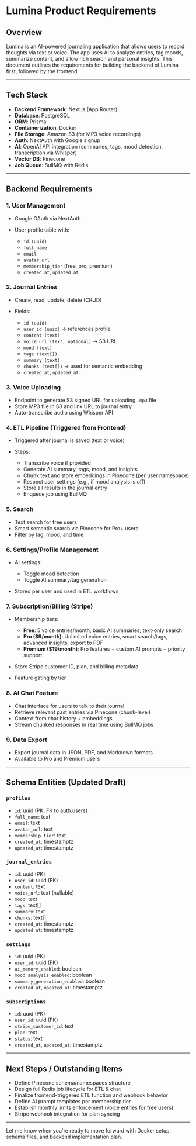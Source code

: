 # Lumina Product Requirements

## Overview

Lumina is an AI-powered journaling application that allows users to record thoughts via text or voice. The app uses AI to analyze entries, tag moods, summarize content, and allow rich search and personal insights. This document outlines the requirements for building the backend of Lumina first, followed by the frontend.

---

## Tech Stack

- **Backend Framework**: Next.js (App Router)
- **Database**: PostgreSQL
- **ORM**: Prisma
- **Containerization**: Docker
- **File Storage**: Amazon S3 (for MP3 voice recordings)
- **Auth**: NextAuth with Google signup
- **AI**: OpenAI API integration (summaries, tags, mood detection, transcription via Whisper)
- **Vector DB**: Pinecone
- **Job Queue**: BullMQ with Redis

---

## Backend Requirements

### 1. **User Management**

- Google OAuth via NextAuth
- User profile table with:

  - `id (uuid)`
  - `full_name`
  - `email`
  - `avatar_url`
  - `membership_tier` (free, pro, premium)
  - `created_at`, `updated_at`

### 2. **Journal Entries**

- Create, read, update, delete (CRUD)
- Fields:

  - `id (uuid)`
  - `user_id (uuid)` → references profile
  - `content (text)`
  - `voice_url (text, optional)` → S3 URL
  - `mood (text)`
  - `tags (text[])`
  - `summary (text)`
  - `chunks (text[])` → used for semantic embedding
  - `created_at`, `updated_at`

### 3. **Voice Uploading**

- Endpoint to generate S3 signed URL for uploading `.mp3` file
- Store MP3 file in S3 and link URL to journal entry
- Auto-transcribe audio using Whisper API

### 4. **ETL Pipeline (Triggered from Frontend)**

- Triggered after journal is saved (text or voice)
- Steps:

  - Transcribe voice if provided
  - Generate AI summary, tags, mood, and insights
  - Chunk text and store embeddings in Pinecone (per user namespace)
  - Respect user settings (e.g., if mood analysis is off)
  - Store all results in the journal entry
  - Enqueue job using BullMQ

### 5. **Search**

- Text search for free users
- Smart semantic search via Pinecone for Pro+ users
- Filter by tag, mood, and time

### 6. **Settings/Profile Management**

- AI settings:

  - Toggle mood detection
  - Toggle AI summary/tag generation

- Stored per user and used in ETL workflows

### 7. **Subscription/Billing (Stripe)**

- Membership tiers:

  - **Free**: 5 voice entries/month, basic AI summaries, text-only search
  - **Pro (\$9/month)**: Unlimited voice entries, smart search/tags, advanced insights, export to PDF
  - **Premium (\$19/month)**: Pro features + custom AI prompts + priority support

- Store Stripe customer ID, plan, and billing metadata
- Feature gating by tier

### 8. **AI Chat Feature**

- Chat interface for users to talk to their journal
- Retrieve relevant past entries via Pinecone (chunk-level)
- Context from chat history + embeddings
- Stream chunked responses in real time using BullMQ jobs

### 9. **Data Export**

- Export journal data in JSON, PDF, and Markdown formats
- Available to Pro and Premium users

---

## Schema Entities (Updated Draft)

### `profiles`

- `id`: uuid (PK, FK to auth.users)
- `full_name`: text
- `email`: text
- `avatar_url`: text
- `membership_tier`: text
- `created_at`: timestamptz
- `updated_at`: timestamptz

### `journal_entries`

- `id`: uuid (PK)
- `user_id`: uuid (FK)
- `content`: text
- `voice_url`: text (nullable)
- `mood`: text
- `tags`: text\[]
- `summary`: text
- `chunks`: text\[]
- `created_at`: timestamptz
- `updated_at`: timestamptz

### `settings`

- `id`: uuid (PK)
- `user_id`: uuid (FK)
- `ai_memory_enabled`: boolean
- `mood_analysis_enabled`: boolean
- `summary_generation_enabled`: boolean
- `created_at`, `updated_at`: timestamptz

### `subscriptions`

- `id`: uuid (PK)
- `user_id`: uuid (FK)
- `stripe_customer_id`: text
- `plan`: text
- `status`: text
- `created_at`, `updated_at`: timestamptz

---

## Next Steps / Outstanding Items

- Define Pinecone schema/namespaces structure
- Design full Redis job lifecycle for ETL & chat
- Finalize frontend-triggered ETL function and webhook behavior
- Define AI prompt templates per membership tier
- Establish monthly limits enforcement (voice entries for free users)
- Stripe webhook integration for plan syncing

---

Let me know when you're ready to move forward with Docker setup, schema files, and backend implementation plan.
